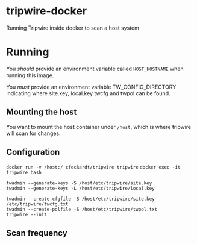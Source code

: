 # tripwire-docker
Running Tripwire inside docker to scan a host system

# Running

You *should* provide an environment variable called `HOST_HOSTNAME` when running
this image.

You *must* provide an environment variable TW_CONFIG_DIRECTORY indicating where site.key, local.key
twcfg and twpol can be found.

## Mounting the host

You want to mount the host container under `/host`, which is where tripwire will
scan for changes.


## Configuration

`docker run -v /host:/ cfeckardt/tripwire tripwire`
`docker exec -it tripwire bash`

```
twadmin --generate-keys -S /host/etc/tripwire/site.key
twadmin --generate-keys -L /host/etc/tripwire/local.key

twadmin --create-cfgfile -S /host/etc/tripwire/site.key /etc/tripwire/twcfg.txt 
twadmin --create-polfile -S /host/etc/tripwire/twpol.txt
tripwire --init
```
## Scan frequency

